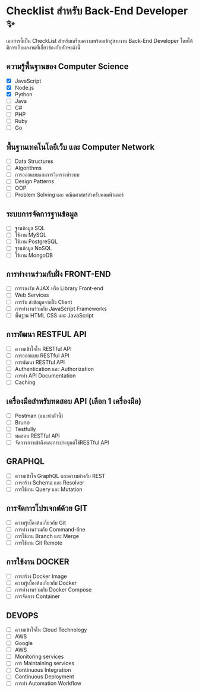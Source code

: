 # Checklist สำหรับ Back-End Developer ✨

เอกสารนี้เป็น CheckList สำหรับเตรียมความพร้อมเข้าสู่สายงาน Back-End Developer โดยได้มีการเก็บผลงานที่เกี่ยวข้องกับทักษะดังนี้

## ความรู้พื้นฐานของ Computer Science

- [x] JavaScript
- [x] Node.js
- [x] Python
- [ ] Java
- [ ] C#
- [ ] PHP
- [ ] Ruby
- [ ] Go

## พื้นฐานเทคโนโลยีเว็บ และ Computer Network

- [ ] Data Structures
- [ ] Algorithms
- [ ] การออกแบบและการวิเคราะห์ระบบ
- [ ] Design Patterns
- [ ] OOP
- [ ] Problem Solving และ คณิตศาสตร์สําหรับคอมพิวเตอร์

## ระบบการจัดการฐานข้อมูล

- [ ] ฐานข้อมูล SQL
- [ ] ใช้งาน MySQL
- [ ] ใช้งาน PostgreSQL
- [ ] ฐานข้อมูล NoSQL
- [ ] ใช้งาน MongoDB

## การทํางานร่วมกับฝั่ง FRONT-END

- [ ] การรองรับ AJAX หรือ Library Front-end
- [ ] Web Services
- [ ] การรับ ส่งข้อมูลจากฝั่ง Client
- [ ] การทํางานร่วมกับ JavaScript Frameworks
- [ ] พื้นฐาน HTML CSS และ JavaScript

## การพัฒนา RESTFUL API

- [ ] ความเข้าใจใน RESTful API
- [ ] การออกแบบ RESTful API
- [ ] การพัฒนา RESTful API
- [ ] Authentication และ Authorization
- [ ] การทํา API Documentation
- [ ] Caching

## เครื่องมือสําหรับทดสอบ API (เลือก 1 เครื่องมือ)

- [ ] Postman (แนะนําตัวนี้)
- [ ] Bruno
- [ ] Testfully
- [ ] ทดสอบ RESTful API
- [ ] จัดการการเข้าถึงและการประยุกต์ใช้RESTful API

## GRAPHQL

- [ ] ความเข้าใจ GraphQL และความต่างกับ REST
- [ ] การสร้าง Schema และ Resolver
- [ ] การใช้งาน Query และ Mutation

## การจัดการโปรเจกต์ด้วย GIT

- [ ] ความรู้เบื้องต้นเกี่ยวกับ Git
- [ ] การทํางานร่วมกับ Command-line
- [ ] การใช้งาน Branch และ Merge
- [ ] การใช้งาน Git Remote

## การใช้งาน DOCKER

- [ ] การสร้าง Docker Image
- [ ] ความรู้เบื้องต้นเกี่ยวกับ Docker
- [ ] การทํางานร่วมกับ Docker Compose
- [ ] การจัดการ Container

## DEVOPS

- [ ] ความเข้าใจใน Cloud Technology
- [ ] AWS
- [ ] Google
- [ ] AWS
- [ ] Monitoring services
- [ ] การ Maintaining services
- [ ] Continuous Integration
- [ ] Continuous Deployment
- [ ] การทํา Automation Workflow

